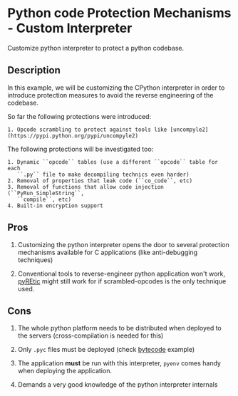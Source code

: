 # Python code Protection Mechanisms - Custom Interpreter

Customize python interpreter to protect a python codebase.

## Description

In this example, we will be customizing the CPython interpreter in order to
introduce protection measures to avoid the reverse engineering of the codebase.

So far the following protections were introduced:

    1. Opcode scrambling to protect against tools like [uncompyle2](https://pypi.python.org/pypi/uncompyle2)

The following protections will be investigated too:

    1. Dynamic ``opcode`` tables (use a different ``opcode`` table for each
       ``.py`` file to make decompiling technics even harder)
    2. Removal of properties that leak code (``co_code``, etc)
    3. Removal of functions that allow code injection (``PyRun_SimpleString``,
       ``compile``, etc)
    4. Built-in encryption support

## Pros

1. Customizing the python interpreter opens the door to several protection
   mechanisms available for C applications (like anti-debugging techniques)

2. Conventional tools to reverse-engineer python application won't work,
   [pyREtic](https://github.com/MyNameIsMeerkat/pyREtic) might still work for
   if scrambled-opcodes is the only technique used.

## Cons

1. The whole python platform needs to be distributed when deployed to the
   servers (cross-compilation is needed for this)

2. Only ``.pyc`` files must be deployed (check [bytecode](../bytecode) example)

3. The application **must** be run with this interpreter, ``pyenv`` comes handy
   when deploying the application.

4. Demands a very good knowledge of the python interpreter internals
